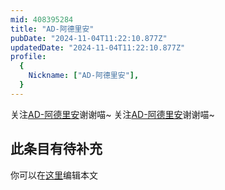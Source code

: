 ```yaml
---
mid: 408395284
title: "AD-阿德里安"
pubDate: "2024-11-04T11:22:10.877Z"
updatedDate: "2024-11-04T11:22:10.877Z"
profile:
  {
    Nickname: ["AD-阿德里安"],
  }
---
```


关注[AD-阿德里安](https://space.bilibili.com/408395284)谢谢喵~ 关注[AD-阿德里安](https://space.bilibili.com/408395284)谢谢喵~

## 此条目有待补充
你可以在[这里](https://github.com/Yuhanawa/VTuber.ICU/edit/master/src/content/v/AD-阿德里安/index.md)编辑本文

